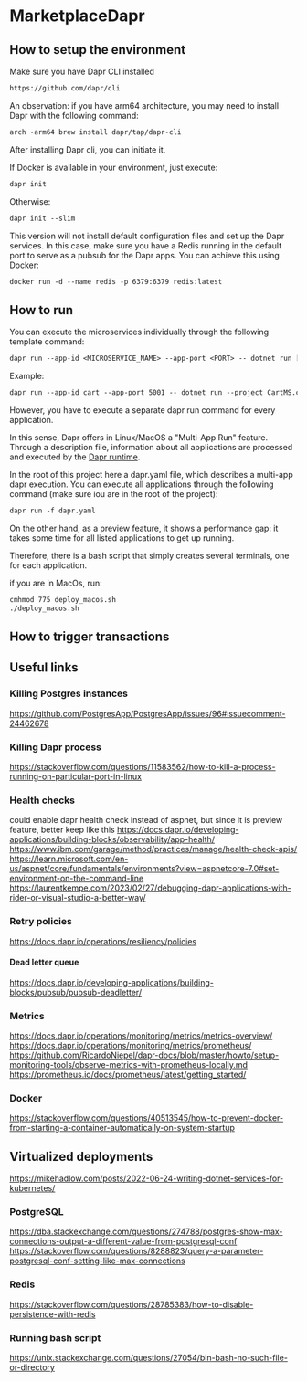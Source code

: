 # MarketplaceDapr

## How to setup the environment

Make sure you have Dapr CLI installed
```diff
https://github.com/dapr/cli
```

An observation: if you have arm64 architecture, you may need to install Dapr with the following command:

```diff
arch -arm64 brew install dapr/tap/dapr-cli
```

After installing Dapr cli, you can initiate it.

If Docker is available in your environment, just execute:
```diff
dapr init
```

Otherwise:
```diff
dapr init --slim
```

This version will not install default configuration files and set up the Dapr services.
In this case, make sure you have a Redis running in the default port to serve as a pubsub for the Dapr apps.
You can achieve this using Docker:
```diff
docker run -d --name redis -p 6379:6379 redis:latest
```

## How to run

You can execute the microservices individually through the following template command:

```diff
dapr run --app-id <MICROSERVICE_NAME> --app-port <PORT> -- dotnet run [--project <CSPROJ_FILEPATH>]
```

Example:

```diff
dapr run --app-id cart --app-port 5001 -- dotnet run --project CartMS.csproj
```

However, you have to execute a separate dapr run command for every application.

In this sense, Dapr offers in Linux/MacOS a "Multi-App Run" feature. Through a description file, information about all applications are processed and executed by the [Dapr runtime](https://docs.dapr.io/developing-applications/local-development/multi-app-dapr-run/multi-app-overview/).

In the root of this project here a dapr.yaml file, which describes a multi-app dapr execution. You can execute all applications through the following command (make sure iou are in the root of the project):

```diff
dapr run -f dapr.yaml
```

On the other hand, as a preview feature, it shows a performance gap: it takes some time for all listed applications to get up running.

Therefore, there is a bash script that simply creates several terminals, one for each application.

if you are in MacOs, run:

```diff
cmhmod 775 deploy_macos.sh
./deploy_macos.sh
```

## How to trigger transactions


## Useful links

### Killing Postgres instances
https://github.com/PostgresApp/PostgresApp/issues/96#issuecomment-24462678

### Killing Dapr process
https://stackoverflow.com/questions/11583562/how-to-kill-a-process-running-on-particular-port-in-linux

### Health checks
could enable dapr health check instead of aspnet, but since it is preview feature, better keep like this
https://docs.dapr.io/developing-applications/building-blocks/observability/app-health/
https://www.ibm.com/garage/method/practices/manage/health-check-apis/
https://learn.microsoft.com/en-us/aspnet/core/fundamentals/environments?view=aspnetcore-7.0#set-environment-on-the-command-line
https://laurentkempe.com/2023/02/27/debugging-dapr-applications-with-rider-or-visual-studio-a-better-way/

### Retry policies
https://docs.dapr.io/operations/resiliency/policies

#### Dead letter queue
https://docs.dapr.io/developing-applications/building-blocks/pubsub/pubsub-deadletter/

### Metrics
https://docs.dapr.io/operations/monitoring/metrics/metrics-overview/
https://docs.dapr.io/operations/monitoring/metrics/prometheus/
https://github.com/RicardoNiepel/dapr-docs/blob/master/howto/setup-monitoring-tools/observe-metrics-with-prometheus-locally.md
https://prometheus.io/docs/prometheus/latest/getting_started/

### Docker
https://stackoverflow.com/questions/40513545/how-to-prevent-docker-from-starting-a-container-automatically-on-system-startup

## Virtualized deployments
https://mikehadlow.com/posts/2022-06-24-writing-dotnet-services-for-kubernetes/

### PostgreSQL
https://dba.stackexchange.com/questions/274788/postgres-show-max-connections-output-a-different-value-from-postgresql-conf
https://stackoverflow.com/questions/8288823/query-a-parameter-postgresql-conf-setting-like-max-connections

### Redis
https://stackoverflow.com/questions/28785383/how-to-disable-persistence-with-redis

### Running bash script
https://unix.stackexchange.com/questions/27054/bin-bash-no-such-file-or-directory